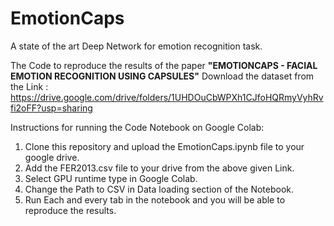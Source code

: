 # EmotionCaps
A state of the art Deep Network for emotion recognition task.


The Code to reproduce the results of the paper <b>"EMOTIONCAPS - FACIAL EMOTION RECOGNITION USING CAPSULES"</b>
Download the dataset from the Link : https://drive.google.com/drive/folders/1UHDOuCbWPXh1CJfoHQRmyVyhRvfi2oFF?usp=sharing

Instructions for running the Code Notebook on Google Colab:
  
  1) Clone this repository and upload the EmotionCaps.ipynb file to your google drive.
  2) Add the FER2013.csv file to your drive from the above given Link.
  3) Select GPU runtime type in Google Colab.
  4) Change the Path to CSV in Data loading section of the Notebook. 
  5) Run Each and every tab in the notebook and you will be able to reproduce the results.
